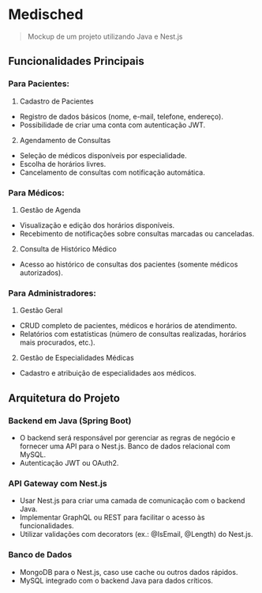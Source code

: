 # Medisched

> Mockup de um projeto utilizando Java e Nest.js

## Funcionalidades Principais

### Para Pacientes:

1. Cadastro de Pacientes

* Registro de dados básicos (nome, e-mail, telefone, endereço).
* Possibilidade de criar uma conta com autenticação JWT.

2. Agendamento de Consultas

* Seleção de médicos disponíveis por especialidade.
* Escolha de horários livres.
* Cancelamento de consultas com notificação automática.

### Para Médicos:

1. Gestão de Agenda

* Visualização e edição dos horários disponíveis.
* Recebimento de notificações sobre consultas marcadas ou canceladas.

2. Consulta de Histórico Médico

* Acesso ao histórico de consultas dos pacientes (somente médicos autorizados).

### Para Administradores:

1. Gestão Geral

* CRUD completo de pacientes, médicos e horários de atendimento.
* Relatórios com estatísticas (número de consultas realizadas, horários mais procurados, etc.).

2. Gestão de Especialidades Médicas

* Cadastro e atribuição de especialidades aos médicos.

## Arquitetura do Projeto

### Backend em Java (Spring Boot)

* O backend será responsável por gerenciar as regras de negócio e fornecer uma API para o Nest.js.
Banco de dados relacional com MySQL.
* Autenticação JWT ou OAuth2.

### API Gateway com Nest.js

* Usar Nest.js para criar uma camada de comunicação com o backend Java.
* Implementar GraphQL ou REST para facilitar o acesso às funcionalidades.
* Utilizar validações com decorators (ex.: @IsEmail, @Length) do Nest.js.

### Banco de Dados

* MongoDB para o Nest.js, caso use cache ou outros dados rápidos.
* MySQL integrado com o backend Java para dados críticos.
